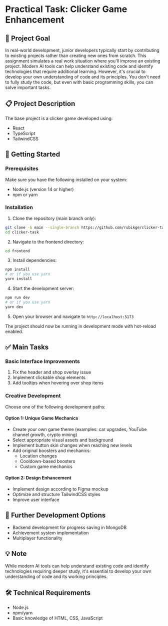 # Practical Task: Clicker Game Enhancement

## 🎯 Project Goal
In real-world development, junior developers typically start by contributing to existing projects rather than creating new ones from scratch. This assignment simulates a real work situation where you'll improve an existing project.
Modern AI tools can help understand existing code and identify technologies that require additional learning. However, it's crucial to develop your own understanding of code and its principles. You don't need to fully study the code, but even with basic programming skills, you can solve important tasks.

## 📋 Project Description
The base project is a clicker game developed using:
- React
- TypeScript
- TailwindCSS

## 🚀 Getting Started

### Prerequisites
Make sure you have the following installed on your system:
- Node.js (version 14 or higher)
- npm or yarn

### Installation
1. Clone the repository (main branch only):
```bash
git clone -b main --single-branch https://github.com/rubikge/clicker-task.git
cd clicker-task
```

2. Navigate to the frontend directory:
```bash
cd frontend
```

3. Install dependencies:
```bash
npm install
# or if you use yarn
yarn install
```

4. Start the development server:
```bash
npm run dev
# or if you use yarn
yarn dev
```

5. Open your browser and navigate to `http://localhost:5173`

The project should now be running in development mode with hot-reload enabled.

## ✅ Main Tasks

### Basic Interface Improvements
1. Fix the header and shop overlay issue
2. Implement clickable shop elements
3. Add tooltips when hovering over shop items

### Creative Development
Choose one of the following development paths:

#### Option 1: Unique Game Mechanics
- Create your own game theme (examples: car upgrades, YouTube channel growth, crypto mining)
- Select appropriate visual assets and background
- Implement button skin changes when reaching new levels
- Add original boosters and mechanics:
  - Location changes
  - Cooldown-based boosters
  - Custom game mechanics

#### Option 2: Design Enhancement
- Implement design according to Figma mockup
- Optimize and structure TailwindCSS styles
- Improve user interface

## 🚀 Further Development Options
- Backend development for progress saving in MongoDB
- Achievement system implementation
- Multiplayer functionality

## 💡 Note
While modern AI tools can help understand existing code and identify technologies requiring deeper study, it's essential to develop your own understanding of code and its working principles.

## 🛠 Technical Requirements
- Node.js
- npm/yarn
- Basic knowledge of HTML, CSS, JavaScript